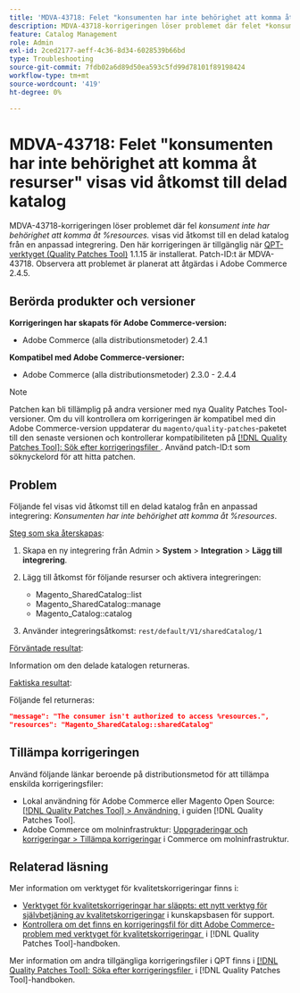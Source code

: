 ```yaml
---
title: 'MDVA-43718: Felet "konsumenten har inte behörighet att komma åt resurser" visas vid åtkomst till delad katalog'
description: MDVA-43718-korrigeringen löser problemet där felet *konsumenten inte har behörighet att komma åt %resources.* visas vid åtkomst till en delad katalog från en anpassad integrering. Den här korrigeringen är tillgänglig när [QPT-verktyget (Quality Patches Tool)](https://experienceleague.adobe.com/sv/docs/commerce-operations/tools/quality-patches-tool/quality-patches-tool-to-self-serve-quality-patches) 1.1.15 är installerat. Patch-ID:t är MDVA-43718. Observera att problemet är planerat att åtgärdas i Adobe Commerce 2.4.5.
feature: Catalog Management
role: Admin
exl-id: 2ced2177-aeff-4c36-8d34-6028539b66bd
type: Troubleshooting
source-git-commit: 7fdb02a6d89d50ea593c5fd99d78101f89198424
workflow-type: tm+mt
source-wordcount: '419'
ht-degree: 0%

---
```


# MDVA-43718: Felet &quot;konsumenten har inte behörighet att komma åt resurser&quot; visas vid åtkomst till delad katalog

MDVA-43718-korrigeringen löser problemet där fel *konsument inte har behörighet att komma åt %resources.* visas vid åtkomst till en delad katalog från en anpassad integrering. Den här korrigeringen är tillgänglig när [QPT-verktyget (Quality Patches Tool)](https://experienceleague.adobe.com/sv/docs/commerce-operations/tools/quality-patches-tool/quality-patches-tool-to-self-serve-quality-patches) 1.1.15 är installerat. Patch-ID:t är MDVA-43718. Observera att problemet är planerat att åtgärdas i Adobe Commerce 2.4.5.

## Berörda produkter och versioner

**Korrigeringen har skapats för Adobe Commerce-version:**

* Adobe Commerce (alla distributionsmetoder) 2.4.1

**Kompatibel med Adobe Commerce-versioner:**

* Adobe Commerce (alla distributionsmetoder) 2.3.0 - 2.4.4

>[!NOTE]
>
>Patchen kan bli tillämplig på andra versioner med nya Quality Patches Tool-versioner. Om du vill kontrollera om korrigeringen är kompatibel med din Adobe Commerce-version uppdaterar du `magento/quality-patches`-paketet till den senaste versionen och kontrollerar kompatibiliteten på [[!DNL Quality Patches Tool]: Sök efter korrigeringsfiler &#x200B;](https://experienceleague.adobe.com/sv/docs/commerce-operations/tools/quality-patches-tool/quality-patches-tool-to-self-serve-quality-patches). Använd patch-ID:t som söknyckelord för att hitta patchen.

## Problem

Följande fel visas vid åtkomst till en delad katalog från en anpassad integrering: *Konsumenten har inte behörighet att komma åt %resources*.

<u>Steg som ska återskapas</u>:

1. Skapa en ny integrering från Admin > **System** > **Integration** > **Lägg till integrering**.
1. Lägg till åtkomst för följande resurser och aktivera integreringen:

   * Magento_SharedCatalog::list
   * Magento_SharedCatalog::manage
   * Magento_Catalog::catalog

1. Använder integreringsåtkomst: `rest/default/V1/sharedCatalog/1`

<u>Förväntade resultat</u>:

Information om den delade katalogen returneras.

<u>Faktiska resultat</u>:

Följande fel returneras:

```JSON
"message": "The consumer isn't authorized to access %resources.",
"resources": "Magento_SharedCatalog::sharedCatalog"
```

## Tillämpa korrigeringen

Använd följande länkar beroende på distributionsmetod för att tillämpa enskilda korrigeringsfiler:

* Lokal användning för Adobe Commerce eller Magento Open Source: [[!DNL Quality Patches Tool] > Användning &#x200B;](/help/tools/quality-patches-tool/usage.md) i guiden [!DNL Quality Patches Tool].
* Adobe Commerce om molninfrastruktur: [Uppgraderingar och korrigeringar > Tillämpa korrigeringar](https://experienceleague.adobe.com/docs/commerce-cloud-service/user-guide/develop/upgrade/apply-patches.html?lang=sv-SE) i Commerce om molninfrastruktur.

## Relaterad läsning

Mer information om verktyget för kvalitetskorrigeringar finns i:

* [Verktyget för kvalitetskorrigeringar har släppts: ett nytt verktyg för självbetjäning av kvalitetskorrigeringar](https://experienceleague.adobe.com/sv/docs/commerce-operations/tools/quality-patches-tool/quality-patches-tool-to-self-serve-quality-patches) i kunskapsbasen för support.
* [Kontrollera om det finns en korrigeringsfil för ditt Adobe Commerce-problem med verktyget för kvalitetskorrigeringar &#x200B;](/help/tools/quality-patches-tool/patches-available-in-qpt/check-patch-for-magento-issue-with-magento-quality-patches.md) i [!DNL Quality Patches Tool]-handboken.

Mer information om andra tillgängliga korrigeringsfiler i QPT finns i [[!DNL Quality Patches Tool]: Söka efter korrigeringsfiler &#x200B;](https://experienceleague.adobe.com/tools/commerce-quality-patches/index.html?lang=sv-SE) i [!DNL Quality Patches Tool]-handboken.
